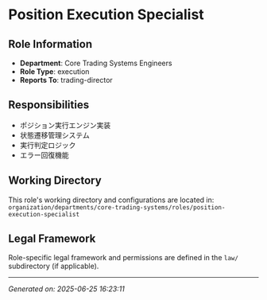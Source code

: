 # Position Execution Specialist

## Role Information
- **Department**: Core Trading Systems Engineers
- **Role Type**: execution
- **Reports To**: trading-director

## Responsibilities
- ポジション実行エンジン実装
- 状態遷移管理システム
- 実行判定ロジック
- エラー回復機能

## Working Directory
This role's working directory and configurations are located in:
`organization/departments/core-trading-systems/roles/position-execution-specialist`

## Legal Framework
Role-specific legal framework and permissions are defined in the `law/` subdirectory (if applicable).

---
*Generated on: 2025-06-25 16:23:11*
